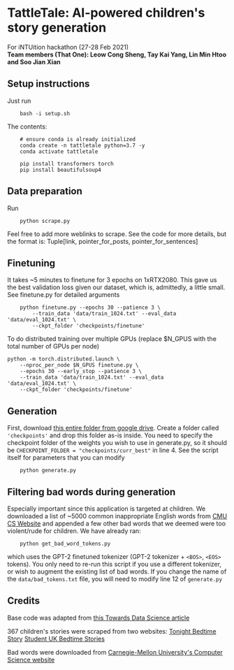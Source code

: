 # TattleTale: AI-powered children's story generation
For iNTUition hackathon (27-28 Feb 2021) <br>
**Team members (That One): Leow Cong Sheng, Tay Kai Yang, Lin Min Htoo and Soo Jian Xian**

## Setup instructions
Just run 
```
    bash -i setup.sh
```
The contents:
``` 
    # ensure conda is already initialized
    conda create -n tattletale python=3.7 -y
    conda activate tattletale

    pip install transformers torch
    pip install beautifulsoup4
```

## Data preparation
Run
```
    python scrape.py
```
Feel free to add more weblinks to scrape. See the code for more details, but the format is: Tuple[link, pointer_for_posts, pointer_for_sentences]

## Finetuning
It takes ~5 minutes to finetune for 3 epochs on 1xRTX2080. This gave us the best validation loss given our dataset, which is, admittedly, a little small.
See finetune.py for detailed arguments
```
    python finetune.py --epochs 30 --patience 3 \
        --train_data 'data/train_1024.txt' --eval_data 'data/eval_1024.txt' \
        --ckpt_folder 'checkpoints/finetune'
```
To do distributed training over multiple GPUs (replace $N_GPUS with the total number of GPUs per node)
```
python -m torch.distributed.launch \
    --nproc_per_node $N_GPUS finetune.py \
    --epochs 30 --early_stop --patience 3 \
    --train_data 'data/train_1024.txt' --eval_data 'data/eval_1024.txt' \
    --ckpt_folder 'checkpoints/finetune'
```

## Generation
First, download [this entire folder from google drive](https://drive.google.com/drive/folders/1PFBMceE26WG9DeXK_iLu_GnXm6eBYB7A).
Create a folder called ```'checkpoints'``` and drop this folder as-is inside.
You need to specify the checkpoint folder of the weights you wish to use in generate.py, so it should be ```CHECKPOINT_FOLDER = "checkpoints/curr_best"``` in line 4.
See the script itself for parameters that you can modify
```
    python generate.py
```

## Filtering bad words during generation
Especially important since this application is targeted at children. We downloaded a list of ~5000 common inappropriate English words from [CMU CS Website](https://www.cs.cmu.edu/~biglou/resources/bad-words.txt) and appended a few other bad words that we deemed were too violent/rude for children. We have already ran:
```
    python get_bad_word_tokens.py
```
which uses the GPT-2 finetuned tokenizer (GPT-2 tokenizer + ```<BOS>```, ```<EOS>``` tokens). You only need to re-run this script if you
use a different tokenizer, or wish to augment the existing list of bad words. If you change the name of the ```data/bad_tokens.txt``` file, you will need to modify line 12 of ```generate.py```

## Credits
Base code was adapted from [this Towards Data Science article](https://towardsdatascience.com/generate-fresh-movie-stories-for-your-favorite-genre-with-deep-learning-143da14b29d6)

367 children's stories were scraped from two websites:
[Tonight Bedtime Story]("https://www.tonightsbedtimestory.com/stories/")
[Student UK Bedtime Stories]("https://www.studentuk.com/category/bedtime-stories/")

Bad words were downloaded from [Carnegie-Mellon University's Computer Science website](https://www.cs.cmu.edu/~biglou/resources/bad-words.txt)
